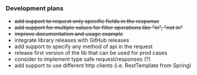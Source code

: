 ### Development plans
* ~~add support to request only specific fields in the response~~
* ~~add support for multiple values for filter operations like "in", "not in"~~
* ~~improve documentation and usage example~~
* integrate library releases with GitHub releases
* add support to specify any method of api in the request
* release first version of the lib that can be used for prod cases 
* consider to implement type safe request/responses (?) 
* add support to use different http clients (i.e. RestTemplate from Spring)